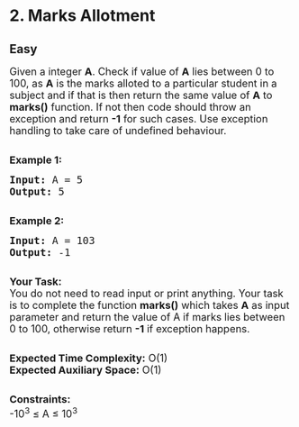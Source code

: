 # 2. Marks Allotment
## Easy 
<div class="problem-statement">
                <p></p><p><span style="font-size:18px">Given a integer&nbsp;<strong>A</strong>. Check if value of <strong>A</strong> lies between 0 to 100, as <strong>A</strong> is the marks alloted to a particular student in a subject and if that is then return the same value of <strong>A</strong> to <strong>marks()</strong> function. If not then code should throw an exception and return <strong>-1</strong>&nbsp;for such cases.&nbsp;Use exception handling to take care of&nbsp;undefined behaviour.</span></p>

<p><br>
<strong><span style="font-size:18px">Example 1:</span></strong></p>

<pre><span style="font-size:18px"><strong>Input:</strong> A = 5
<strong>Output:</strong> 5
</span></pre>

<p><br>
<strong><span style="font-size:18px">Example 2:</span></strong></p>

<pre><span style="font-size:18px"><strong>Input:</strong> A = 103
<strong>Output:</strong> -1</span>
</pre>

<p><br>
<span style="font-size:18px"><strong>Your Task:</strong><br>
You do not need to read input or print anything. Your task is to complete the function <strong>marks()</strong> which takes <strong>A</strong>&nbsp;as input parameter&nbsp;and return the value of A&nbsp;if marks lies between 0 to 100, otherwise&nbsp;return&nbsp;<strong>-1</strong>&nbsp;if exception happens.</span></p>

<p><br>
<span style="font-size:18px"><strong>Expected Time Complexity:</strong> O(1)<br>
<strong>Expected Auxiliary Space:</strong> O(1)</span></p>

<p><br>
<span style="font-size:18px"><strong>Constraints:</strong><br>
-10<sup>3</sup> ≤ A&nbsp;≤ 10<sup>3</sup></span></p>
 <p></p>
            </div>
